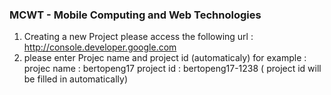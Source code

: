### MCWT - Mobile Computing and Web Technologies

1. Creating a new Project
   please access the following url : http://console.developer.google.com
2. please enter Projec name and project id (automaticaly) for example : 
    projec name : bertopeng17
    project id  : bertopeng17-1238  ( project id will be filled in automatically)
